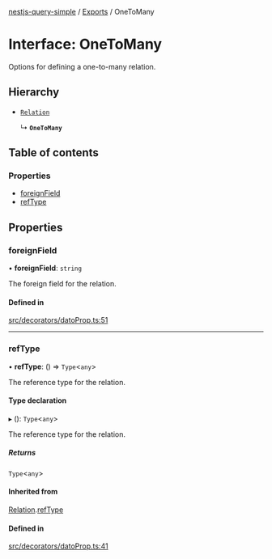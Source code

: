 [nestjs-query-simple](../README.md) / [Exports](../modules.md) / OneToMany

# Interface: OneToMany

Options for defining a one-to-many relation.

## Hierarchy

- [`Relation`](Relation.md)

  ↳ **`OneToMany`**

## Table of contents

### Properties

- [foreignField](OneToMany.md#foreignfield)
- [refType](OneToMany.md#reftype)

## Properties

### foreignField

• **foreignField**: `string`

The foreign field for the relation.

#### Defined in

[src/decorators/datoProp.ts:51](https://github.com/choresh/nestjs-query-simple/blob/e803793/packages/nestjs-query-simple/src/decorators/datoProp.ts#L51)

___

### refType

• **refType**: () => `Type`\<`any`\>

The reference type for the relation.

#### Type declaration

▸ (): `Type`\<`any`\>

The reference type for the relation.

##### Returns

`Type`\<`any`\>

#### Inherited from

[Relation](Relation.md).[refType](Relation.md#reftype)

#### Defined in

[src/decorators/datoProp.ts:41](https://github.com/choresh/nestjs-query-simple/blob/e803793/packages/nestjs-query-simple/src/decorators/datoProp.ts#L41)

